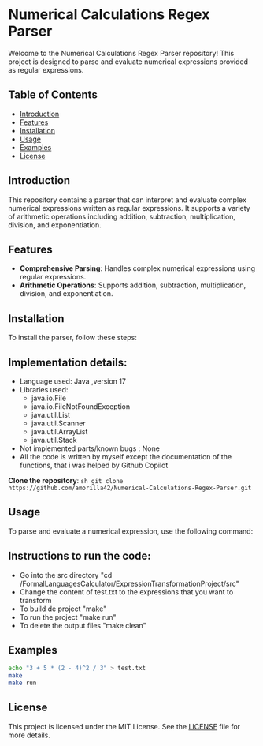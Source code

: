 # Numerical Calculations Regex Parser

Welcome to the Numerical Calculations Regex Parser repository! This project is designed to parse and evaluate numerical expressions provided as regular expressions.


## Table of Contents

- [Introduction](#introduction)
- [Features](#features)
- [Installation](#installation)
- [Usage](#usage)
- [Examples](#examples)
- [License](#license)

## Introduction

This repository contains a parser that can interpret and evaluate complex numerical expressions written as regular expressions. It supports a variety of arithmetic operations including addition, subtraction, multiplication, division, and exponentiation.

## Features

- **Comprehensive Parsing**: Handles complex numerical expressions using regular expressions.
- **Arithmetic Operations**: Supports addition, subtraction, multiplication, division, and exponentiation.

## Installation

To install the parser, follow these steps:

## Implementation details:
- Language used: Java ,version 17
- Libraries used:
    - java.io.File
    - java.io.FileNotFoundException
    - java.util.List
    - java.util.Scanner
    - java.util.ArrayList
    - java.util.Stack
- Not implemented parts/known bugs : None
- All the code is written by myself except the documentation of the functions, that i was helped by Github Copilot

**Clone the repository**:
    ```sh
    git clone https://github.com/amorilla42/Numerical-Calculations-Regex-Parser.git
    ```
    
## Usage

To parse and evaluate a numerical expression, use the following command:

## Instructions to run the code:
- Go into the src directory "cd /FormalLanguagesCalculator/ExpressionTransformationProject/src"
- Change the content of test.txt to the expressions that you want to transform
- To build de project "make"
- To run the project  "make run"
- To delete the output files "make clean"


## Examples

```sh
echo "3 + 5 * (2 - 4)^2 / 3" > test.txt
make
make run
```

## License

This project is licensed under the MIT License. See the [LICENSE](LICENSE) file for more details.
